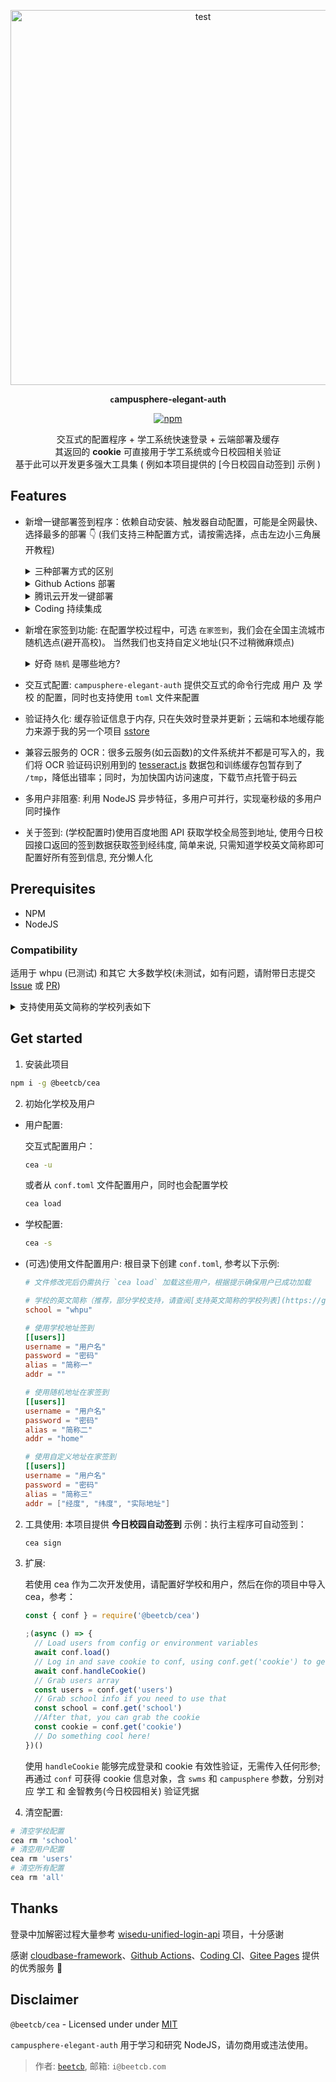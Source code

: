 <p align="center">
  <a href="https://github.com/beetcb/campusphere-elegant-auth">
    <img src="https://static.beetcb.com/gitcdn/demo.gif" alt="test" width="600">
  </a>

<strong><p align="center"><code>c</code>ampusphere-<code>e</code>legant-<code>a</code>uth</p></strong>

<p align="center">
 <a align="center" href="https://www.npmjs.com/package/@beetcb/cea">
    <img alt="npm" src="https://img.shields.io/npm/v/@beetcb/cea">
  </a>
</p>

  <p align="center">
  交互式的配置程序 + 学工系统快速登录 + 云端部署及缓存
  <br>
  其返回的 <strong>cookie</strong> 可直接用于学工系统或今日校园相关验证
  <br>
  基于此可以开发更多强大工具集 ( 例如本项目提供的 [今日校园自动签到] 示例 )
  <p>
</p>

## Features

- 新增一键部署签到程序：依赖自动安装、触发器自动配置，可能是全网最快、选择最多的部署 👇 (我们支持三种配置方式，请按需选择，点击左边小三角展开教程)
    <details><summary>三种部署方式的区别</summary>

  1. GitHub Actions：部署过程最简单，但少部分学校域名禁止海外 IP 访问，会签到失败( WHPU 的同学们不用担心，我通过代理中转修复了这个问题)

  2. 云开发：签到最快，但需要实名认证

  3. Coding：部署和签到速度相对较快
  </details>
  <details><summary>Github Actions 部署</summary>

  部署教程如下：

  1. 右上角 Fork 本项目(可以顺手 Star ✨ 支持一下，谢谢)

  2. Fork 下来的项目默认是关闭 Actions 的，需要手动开启：单击 Actions，按下图开启 cea 这个 GitHub Action：
     ![enable workflows](https://i.imgur.com/1myiezK.png)
     ![enable cea action](https://i.imgur.com/RQ4gEJA.png)

  3. 配置签到信息：单击 Settings ，在左侧边栏中，单击 Secrets，单击 New repository secret 开始创建签到信息

     ![actions](https://i.imgur.com/Lx6319H.png)
     ![secret](https://i.imgur.com/aM4jUSW.png)

  **你需要添加 2 个 secrets，他们的示例如下：**

  > **users 的值默认都以一个空格分隔，多用户使用 显示换行(`\n`) 分割**

  - `users`: e.g. `123 321 beet`(请在以下三种配置方式中选择一种)
    - `用户名 密码 名称` 用学校地址签到
    - `用户名 密码 名称 home` 在家用随机地址签到
    - `用户名 密码 名称 home 经度 纬度 中文地址` 在家用自定义的经纬度和地址签到，请使用[此工具](https://api.map.baidu.com/lbsapi/getpoint/index.html)生成经纬度
  - `school`: e.g. `whpu` 学校的英文简称（推荐，部分学校支持，请查阅[支持英文简称的学校列表](https://github.com/beetcb/cea#abbrlist)自行判断）或中文全称（备用选项，所有学校都支持）

  3. 通过给自己仓库 Star 来测试 Actions 是否执行成功

     ![star](https://i.imgur.com/HHlLA4P.png)

  配置成功后，此操作会自动在每天 5:00 11:00 16:00 触发，尝试签到

  </details>

    <details><summary>腾讯云开发一键部署</summary>

  > 本说明帮助你**一键部署**自动签到程序到腾讯云开发
  >
  > **未开通云开发&新注册用户**需要先开通云开发，具体过程为：在 [此地址](https://console.cloud.tencent.com/tcb?from=12335) 注册登录，完成后再进入 [开通地址](https://console.cloud.tencent.com/tcb?from=12335) 开通 ⇢ <strong>不创建环境(请勾选)</strong>，其它默认 ⇢ 跳转到授权界面并授权，开通成功

  [![](https://main.qcloudimg.com/raw/67f5a389f1ac6f3b4d04c7256438e44f.svg)](https://console.cloud.tencent.com/tcb/env/index?action=CreateAndDeployCloudBaseProject&appUrl=https%3A%2F%2Fgithub.com%2Fbeetcb%2Fcea&branch=master)

  1. 点击 ☝ 部署按钮 ⇢ 登录腾讯云 ⇢ <strong>使用免费资源(记得勾选)</strong>
     ⇢ `环境名称` 填入 cea ⇢ 下一步 ⇢ 完成

  2. 等待几秒(部署完成后) ⇢ 左栏 `云函数` ⇢ 点击 `cea` 进入此函数配置界面 ⇢ `函数代码` 拦下在线编辑器里修改 `conf.toml` 文件 ⇢ 相应注释都已写好，请自行填入 ⇢ 先**保存**后测试，无报错则成功部署

     ![示例](https://i.imgur.com/co0zWxh.png)

  3. 教程结束 ⚡ (如有问题，请附带日志提交 issue)，此函数会自动在每天 5:00 11:00 16:00 触发，具体的配置文件示例如下：

     ```toml
     # 学校的英文简称（推荐，部分学校支持，请参阅[支持英文简称的学校列表](https://github.com/beetcb/cea#abbrlist)自行判断）或中文全称（备用选项，所有学校都支持）
     school = "whpu"

     # 使用学校地址签到，第一个用户
     [[users]]
     username = "11"
     password = "11"
     alias = "one"
     addr = ""

     # 使用随机地址在家签到，第二个用户
     [[users]]
     username = "22"
     password = "22"
     alias = "two"
     addr = "home"

     # 使用自定义地址在家签到，第三个用户
     # 推荐使用 https://api.map.baidu.com/lbsapi/getpoint/index.html 查询地址
     [[users]]
     username = "33"
     password = "33"
     alias = "three"
     addr = ["116.622631", "40.204822", "北京市顺义区X012"]
     ```

        </details>

     <details><summary>Coding 持续集成</summary>

     通过 Coding 的持续集成来部署签到程序，教程如下：

     1. [注册 Coding](https://e.coding.net/register)
     2. 单击创建项目按钮 ⇢ 选择代码托管项目 ⇢ 直接单击完成创建(取消邀请成员加入项目) ⇢ 右上角单击新建代码仓库

     ![new repo](https://imgur.com/30kP4ri.png)

     只需填入仓库 URL：`https://github.com/beetcb/cea.git`，完成创建

     ![repo url](https://imgur.com/UFGbT7w.png)

     3. 左栏持续集成下单击构建计划 ⇢ 右上角单击创建构建计划，页面下滑到底选择`自定义构建过程`

     ![do not use template](https://i.imgur.com/WpcxrKv.png)

     ⇢ 直接下滑到底勾选`使用代码库中的 Jenkinsfile`并单击确定按钮 ⇢ 变量与缓存 ⇢ 批量添加字符串类型环境变量

     ![add mutli envs](https://i.imgur.com/XONsxye.png)

     4. 在弹出的输入框内配置签到信息：

     ```text
     users: 123 321 beet home\n456 654 someone
     school: whpu
     ```

     ![env config](https://i.imgur.com/dr6CAPl.jpg)

     这会配置两个签到用户(同一个学校)，对这两项参数的详细描述为：

     > **users 的值默认都以一个空格分隔，多用户使用 显示换行(`\n`) 分割**

     - `users`: e.g. `123 321 beet`(请在以下三种配置方式中选择一种)
       - `用户名 密码 名称` 用学校地址签到
       - `用户名 密码 名称 home` 在家用随机地址签到
       - `用户名 密码 名称 home 经度 纬度 中文地址` 在家用自定义的经纬度和地址签到，请使用[此工具](https://api.map.baidu.com/lbsapi/getpoint/index.html)生成经纬度
     - `school`: e.g. `whpu` 学校的英文简称（推荐，部分学校支持，请查阅[支持英文简称的学校列表](https://github.com/beetcb/cea#abbrlist)自行判断）或中文全称（备用选项，所有学校都支持）

     5. ~~此操作会自动在每天 5:00 11:00 16:00 触发~~ Coding 目前不支持自动配置触发，你需要手动设置触发机制：单击触发机制，下滑添加定时触发，按照 Coding 的逻辑，你需要设置三次触发，分别是 5:00 11:00 16:00，当然你也可以自定义，图例如下

     ![tigger](https://i.imgur.com/xYHsISg.png)

     6. 配置成功后，请手动触发一次来测试配置的正确性

  </details>

- 新增在家签到功能: 在配置学校过程中，可选 `在家签到`，我们会在全国主流城市随机选点(避开高校)。 当然我们也支持自定义地址(只不过稍微麻烦点)<details><summary>好奇 `随机` 是哪些地方?</summary>

  ```js
  // Hard coded position info
  // Randomly generated from http://api.map.baidu.com/lbsapi
  const posGenFromCitys = [
    ['116.622631', '40.204822', '北京市顺义区X012'],
    ['115.825701', '32.914915', '安徽省阜阳市颍泉区胜利北路79'],
    ['119.292590', '26.164789', '福建省福州市晋安区'],
    ['103.836093', '36.068012', '甘肃省兰州市城关区南滨河东路709'],
    ['108.360128', '22.883516', '广西壮族自治区南宁市兴宁区'],
    ['113.391549', '22.590350', '广东省中山市兴港中路172号'],
    ['111.292396', '30.718343', '湖北省宜昌市西陵区珍珠路32号'],
    ['118.793117', '32.074771', '江苏省南京市玄武区昆仑路8号'],
  ]
  ```

  </details>

- 交互式配置: `campusphere-elegant-auth` 提供交互式的命令行完成 用户 及 学校 的配置，同时也支持使用 `toml` 文件来配置

- 验证持久化: 缓存验证信息于内存, 只在失效时登录并更新；云端和本地缓存能力来源于我的另一个项目 [sstore](https://github.com/beetcb/sstore)

- 兼容云服务的 OCR：很多云服务(如云函数)的文件系统并不都是可写入的，我们将 OCR 验证码识别用到的 [tesseract.js](https://github.com/naptha/tesseract.js) 数据包和训练缓存包暂存到了 `/tmp`，降低出错率；同时，为加快国内访问速度，下载节点托管于码云

- 多用户非阻塞: 利用 NodeJS 异步特征，多用户可并行，实现毫秒级的多用户同时操作

- 关于签到: (学校配置时)使用百度地图 API 获取学校全局签到地址, 使用今日校园接口返回的签到数据获取签到经纬度, 简单来说, 只需知道学校英文简称即可配置好所有签到信息, 充分懒人化

## Prerequisites

- NPM
- NodeJS

### Compatibility

适用于 whpu (已测试) 和其它 大多数学校(未测试，如有问题，请附带日志提交 [Issue](https://github.com/beetcb/cea/issues/new/choose) 或 [PR](https://github.com/beetcb/cea/pulls))

<details id="abbrlist"><summary>支持使用英文简称的学校列表如下</summary>
  <pre>
  空军工程大学 afeu
  安徽国际商务职业学院 ahiib
  安徽建筑大学 ahjzu
  安徽粮食工程职业学院 ahlsxy
  安徽师范大学 ahnu
  安徽邮电职业技术学院 ahptc
  安徽工程大学 ahpu
  安徽水利水电职业技术学院 ahsdxy
  安徽审计职业学院 ahsjxy
  安徽体育运动职业学院 ahty
  安徽工业大学 ahut
  安庆师范大学 aqnu
  鞍山师范学院 asnc
  安顺学院 asu
  安阳工学院 ayit
  北京农学院 bac
  北京社会管理职业学院 bcsa
  北京舞蹈学院 bda
  北华大学 beihua
  北京工业职业技术学院 bgy
  北京服装学院 bift
  北京信息科技大学 bistu
  北京理工大学 bit
  北京市商业学校 bjsx
  北京工业大学 bjut
  宝鸡文理学院 bjwlxy
  北京语言大学 blcu
  北京师范大学·珠海 bnuz
  北京体育大学 bsu
  保山中医药高等专科学校 bszyz
  包头轻工职业技术学院 btqy
  包头师范学院 bttc
  泊头职业学院 btzyxy
  北京航空航天大学 buaa
  北京建筑大学 bucea
  北京邮电大学 bupt
  北京物资学院 bwu
  滨州医学院 bzmc
  滨州职业学院 bzpt
  中央美术学院 cafa
  长春汽车工业高等专科学校 caii
  北京工商大学嘉华学院 canvard
  成都航空职业技术学院 cap
  中国民航大学 cauc
  山东工商学院 ccec
  长春工程学院 ccit
  常州信息职业技术学院 ccit.js
  重庆建筑工程职业学院 cctc
  长春大学 ccu
  长春财经学院 ccufe
  长春工业大学 ccut
  湖南幼儿师范高等专科学校 cdgdsf
  四川师范大学 cdnu
  电子科技大学成都学院 cduestc
  成都理工大学 cdut
  成都中医药大学 cdutcm
  成都工业学院 cec
  赤峰学院 cfxy
  长安大学 chd
  巢湖学院 chu
  滁州学院 chzu
  中国劳动关系学院 ciir
  山西农业大学信息学院 cisau
  长江工程职业技术学院 cj-edu
  中国计量大学 cjlu
  长江职业学院 cjxy
  长春师范大学 cncnc
  四川护理职业学院 cnsnvc
  首都师范大学 cnu
  中国人民公安大学 cppsu
  重庆电子工程职业学院 cqcet
  重庆广播电视大学 cqdd
  重庆交通大学 cqjtu
  重庆医科大学 cqmu
  重庆师范大学 cqnu
  重庆工商职业学院 cqtbi
  重庆大学 cqu
  重庆第二师范学院 cque
  重庆邮电大学 cqupt
  重庆科技学院 cqust
  重庆理工大学 cqut
  重庆文理学院 cqwu
  陕西国际商贸学院 csiic
  长沙师范学院 cssf
  中南大学 csu
  三峡大学 ctgu
  南广学院 cucn
  中央财经大学 cufe
  中国地质大学 cug
  成都信息工程大学 cuit
  中国矿业大学 cumt
  长春职业技术学院 cvit
  西华师范大学 cwnu
  中华女子学院 cwu
  中国青年政治学院 cyu
  滁州城市职业学院 czcvc
  池州职业技术学院 czgz
  常州工业职业技术学院 czili
  长治医学院 czmc
  大理大学 dali
  东华大学 dhu
  北京电子科技职业学院 dky
  大连医科大学 dlmedu
  大连海事大学 dlmu
  大连外国语大学 dlufl
  昆山登云科技职业学院 dyc
  德州职业技术学院 dzvtc
  江苏省电化教育馆 ecjs
  华东交通大学 ecjtu
  华东师范大学 ecnu
  华东政法大学 ecupl
  火箭军工程大学 epgc
  上海东海职业技术学院 esu
  福建农林大学 fafu
  南方医科大学 fimmu
  福建江夏学院 fjjxu
  福建医科大学 fjmu
  福建广播电视大学 fjrtvu
  福建中医药大学 fjtcm
  福建生物工程职业技术学院 fjvcb
  第四军医大学 fmmu
  佛山科学技术学院 fosu
  阜阳师范学院信息工程学院 fync
  福州外语外贸学院 fzfu
  闽江师范高等专科学校 fzjyxy
  福州大学 fzu
  防灾科技学院 fzxy
  甘肃建筑职业技术学院 gcvtc
  广东交通职业技术学院 gdcp
  广东工贸职业技术学院 gdgm
  广东文艺职业学院 gdla
  广东医科大学 gdmu
  广东轻工职业技术学院 gdqy
  广东理工职业学院 gdrtvu
  广东财经大学 gdufe
  广东工业大学 gdut
  上海建桥学院 gench
  贵州理工学院 git
  桂林医学院 glmc
  桂林师范高等专科学校 glnc
  桂林旅游学院 gltu
  扬州大学广陵学院 glxy
  贵州医科大学 gmc
  甘肃农业大学 gsau
  甘肃省委党校 gsdx
  甘肃中医学院 gszy
  广西电力职业技术学院 gxdlxy
  广西建设职业技术学院 gxjsxy
  广西科技师范学院 gxlztc
  广西农业职业技术学院 gxnyxy
  广西体育高等专科学校 gxtznn
  广西民族大学 gxun
  柳州工学院 gxut
  广西卫生职业技术学院 gxwzy
  贵州商学院 gzcc
  广州城建职业学院 gzccc
  贵州电子信息职业技术学院 gzeic
  贵州师范大学 gznu
  番禺职业技术学院 gzpyp
  贵州轻工职业技术学院 gzqy
  贵州大学 gzu
  广州中医药大学 gzucm
  河南中医药大学 hactcm
  河南财政金融学院 hacz
  河南工业大学 haut
  河北美术学院 hbafa
  湖北工程职业学院 hbei
  河北建材职业技术学院 hbjcxy
  河北机电职业技术学院 hbjd
  湖北师范大学 hbnu
  湖北理工学院 hbpu
  河北软件职业技术学院 hbsi
  湖北水利水电职业技术学院 hbsy
  河北大学 hbu
  湖北经济学院 hbue
  湖北科技学院 hbust
  湖北工业大学 hbut
  鹤壁职业技术学院 hbzy
  江苏电子信息职业学院 hcit
  杭州电子科技大学 hdu
  河北化工医药职业技术学院 hebcpc
  河北北方学院 hebeinu
  河北师范大学汇华学院 hebtu
  河南师范大学 henannu
  河南大学 henu
  河北经贸大学 heuet
  合肥师范学院 hfnu
  黄冈师范学院 hgnc
  内蒙古化工职业学院 hgzyxy
  淮海工学院 hhit
  黄河科技学院 hhstu
  河海大学 hhu
  怀化职业技术学院 hhvtc
  河北大学工商学院 hicc
  河南科技学院 hist
  哈尔滨工业大学 hit
  哈尔滨工业大学（威海） hitwh
  黑龙江工程学院 hljit
  黑龙江大学 hlju
  长沙商贸旅游职业技术学院 hncpu
  河南工学院 hneeu
  湖南第一师范学院 hnfnu
  河南省外贸学校 hnfts
  湖南工程职业技术学院 hngcjx
  湖南化工职业技术学院 hnhgzy
  湖南工程学院 hnie
  湖南信息职业技术学院 hniu
  河南机电职业学院 hnjd
  湖南机电职业技术学院 hnjdzy
  河南经贸职业学院 hnjmxy
  湖南交通职业技术学院 hnjtzy
  湖南科技职业技术学院 hnkjxy
  湖南女子学院 hnnd
  淮南师范学院 hnnu
  河南警察学院 hnp
  河南司法警官职业学院 hnsfjy
  海南省卫生学校 hnswsxx
  湖南铁路科技职业技术学院 hntky
  河南牧业经济学院 hnuahe
  湖南商学院 hnuc
  河南职业技术学院 hnzj
  河南理工大学 hpu
  华侨大学 hqdx
  哈尔滨商业大学 hrbcu
  哈尔滨金融学院 hrbfu
  哈尔滨体育学院 hrbipe
  哈尔滨师范大学 hrbnu
  哈尔滨理工大学 hrbust
  韩山师范学院 hstc
  合肥职业技术学院 htc
  湖南高速铁路职业技术学院 htcce
  湖北汽车工业学院 huat
  湖北科技职业学院 hubstc
  湖北大学 hubu
  河南财经政法大学 huel
  湖南工业职业技术学院 hunangy
  湖南农业大学 hunau
  湖南师范大学 hunnu
  华中科技大学 hust
  河西学院 hxu
  淮阴工学院 hyit
  淮阴师范学院 hytc
  浙江工商大学 hzic
  杭州科技职业技术学院 hzpt
  贺州学院 hzu
  内蒙古农业大学 imau
  内蒙古电子信息职业技术学院 imeic
  内蒙古警察职业学院 imppc
  内蒙古财经大学 imufe
  内蒙古科技大学 imust
  内蒙古工业大学 imut
  内蒙古商贸职业学院 imvcc
  苏州工业园区职业技术学院 ivt
  吉林省经济管理干部学院 jemcc
  解放军理工大学 jfjlg
  金华职业技术学院 jhc
  江海职业技术学院 jhu
  江汉大学 jhun
  金陵科技学院 jit
  九江职大 jjvu
  吉林省艺术学院 jlart
  吉林工商学院 jlbtc
  吉林医药学院 jlmu
  吉林师范大学 jlnu
  吉林司法警官职业学院 jlsfjy
  吉林工程技术师范学院 jltiet
  吉林大学 jlu
  江苏海事职业技术学院 jmi
  济南工程职业技术学院 jngcxy
  济宁医学院 jnmc
  暨南大学 jnu
  济宁学院 jnxy
  常州大学 jpu
  今日大学 jrdx
  江苏城乡建设职业学院 js-cj
  江苏农林职业技术学院 jsafc
  江苏财会职业学院 jscfa
  江苏财经职业技术学院 jscjxy
  无锡科技职业学院 jseea
  江苏食品药品职业技术学院 jsfsc
  江苏第二师范学院 jsie
  江苏信息职业技术学院 jsit
  江苏建筑职业技术学院 jsjzi
  江苏建康职业学院 jssmu
  江苏省宿迁卫生中等专业学校 jssqwx
  苏州市职业大学 jssvc
  江苏省委党校 jsswdx
  江苏安全技术职业学院 jsvist
  北京交通职业技术学院 jtxy
  江苏科技大学 just
  江苏开放大学 jx.jsou
  江西农业大学 jxau
  江西信息应用职业技术学院 jxcia
  江西警察学院 jxga
  江西省高校师资培训中心 jxgspx
  南昌师范学院 jxie
  江西建设职业技术学院 jxjsxy
  江西交通职业技术学院 jxjtxy
  江西旅游商贸职业学院 jxlsxy
  江西师范大学 jxnu
  江西省轻工业高级技工学校 jxqgjx
  江西师范高等专科学校 jxsfgz
  江西财经大学 jxufe
  江西理工大学 jxust
  江西科技学院 jxut
  江西中医药大学 jxutcm
  江西现代职业技术学院 jxxdxy
  江西应用技术职业学院 jxyyxy
  江阴职业技术学院 jypc
  冀中职业学院 jzhxy
  荆州理工职业学院 jzlg
  金智学习云 jzxxy
  空军空降兵学院 kjkjbxy
  昆明学院 kmu
  聊城大学 lcu
  聊城大学东昌学院 lcudc
  鲁东大学 ldu
  廊坊职业技术学院 lfzhjxy
  洛阳理工学院 lit
  辽宁林业职业技术学院 lnlzy
  辽宁农业职业技术学院 lnnzy
  辽宁轻工职业学院 lnqg
  辽宁商贸职业学院 lnsmzy
  辽宁生态工程职业学院 lnstzy
  辽宁工程技术大学 lntu
  乐清职业中等专科学校 lqzz
  乐山师范学院 lstc
  丽水职业技术学院 lszjy
  连云港职业技术学院 lygtc
  洛阳师范学院 lynu
  临沂大学 lyu
  龙岩学院 lyun
  洛阳职业技术学院 lyvtc
  兰州财经大学 lzufe
  牡丹江技师学院 mdjjsxy
  牡丹江医学院 mdjmu
  福建信息职业技术学院 mitu
  闽江学院 mju
  南京审计大学 nau
  宁波职业技术学院 nbtp
  宁波广播电视大学 nbtvu
  宁波大学 nbu
  南京城市职业学院 ncc
  华北电力大学(北京) ncepu
  南昌航空大学 nchu
  华北科技学院 ncist
  南昌师范高等专科学校 nctc
  南昌大学 ncu
  北方工业大学 ncut
  华北水利水电大学 ncwu
  宁德职业技术学院 ndgzy
  宁德师范学院 ndsy
  东北林业大学 nefu
  东北师范大学 nenu
  东北大学 neu
  大连东软信息学院 neusoft
  广东南华工商职业学院 nhic
  南京工业职业技术学院 niit
  南京机电职业技术学院 nimt
  南昌工程学院 nit
  浙江大学宁波理工学院 nit.net
  南京旅游职业学院 nith
  南京艺术学院 njarti
  南京农业大学 njau
  南京信息职业技术学院 njcit
  南京林业大学 njfu
  南京高等职业技术学校 njgzx
  南京工程学院 njit
  南京交通职业技术学院 njitt
  南京医科大学 njmu
  南京师范大学 njnu
  南京工业大学浦江学院 njpji
  南京铁道职业技术学院 njrts
  南京工业大学 njtech
  南京特殊教育师范学院 njts
  南京广播电视大学 njtvu
  南京大学 nju
  南京财经大学 njue
  南京邮电大学 njupt
  南京晓庄学院 njxz
  南京理工大学紫金学院 njyjdz
  黑龙江农垦职业学院 nkzy
  内蒙古交通职业技术学院 nmjtzy
  成都东软学院 nsu
  南通科技职业学院 ntac
  江苏商贸职业学院 ntgx
  南通师范高等专科学校 ntnc
  南通航运职业技术学院 ntsc
  南通职业大学 ntvu
  国防科技大学 nudt
  南京信息工程大学 nuist
  广东东软学院 nuit
  西北师范大学 nwnu
  西北工业大学 nwpu
  北方民族大学 nwsni
  西北农林科技大学 nwsuaf
  西北大学 nwu
  宁夏工商职业技术学院 nxgs
  宁夏医科大学 nxmu
  宁夏职业技术学院 nxtc
  宁夏大学 nxu
  南阳理工学院 nyist
  南阳师范学院 nytc
  鄂尔多斯职业学院 ordosvc
  中国海洋大学 ouc
  平顶山学院 pdsnc
  盘锦职业技术学院 pjzy
  北京大学深圳研究生院 pkusz
  甘肃医学院 plmc
  莆田学院 ptu
  濮阳医学高等专科学校 pyyzh
  青岛农业大学 qau
  青岛大学 qdu
  曲阜师范大学 qfnu
  青海大学 qhu
  青海卫生职业技术学院 qhwszy
  齐鲁医药学院 qlmu
  齐齐哈尔医学院 qmu
  齐齐哈尔高等师范专科学校 qqhrtc
  青岛职业技术学院 qtc
  青岛理工大学 qtech
  青岛科技大学 qust
  上海工艺美术职业学院 sada.sh
  上海杉达学院 sandau
  四川文理学院 sasu
  上海商学院 sbs
  四川建筑职业技术学院 scatc
  华南农业大学 scau
  四川汽车职业技术学院 scavtc
  四川工程职业技术学院 scetc
  四川美术学院 scfai
  华南师范大学 scnu
  上海科学技术职业学院 scst
  四川旅游学院 sctu
  四川民族学院 scun
  华南理工大学 scut
  四川职业技术学院 sczyxy
  山东工艺美术学院 sdada
  山东行政学院 sdai
  山东农业大学 sdau
  山东商务职业学院 sdbi
  山东省城市技师服务学校 sdcc
  山东电子职业技术学院 sdcet
  中共山东省委党校 sddx
  山东华宇工学院 sdhyxy
  齐鲁工业大学 sdili
  山东交通学院 sdjtu
  上海电机学院 sdju
  山东建筑大学 sdjzu
  山东医学高等专科学校 sdmc
  山东管理学院 sdmu
  山东体育学院 sdpei
  顺德职业技术学院 sdpt
  山东司法警官职业学院 sdsfjy
  山东大学 sdu
  山东理工大学 sdut
  山东外贸职业学院 sdwm
  山东协和学院 sdxiehe
  山东青年政治学院 sdyu
  东南大学 seu
  首钢工学院首钢技师学院 sgjx
  黔南民族师范学院 sgmtu
  上海民航职业技术学院 shcac
  复旦大学 shfd
  上海外国语大学 shisu
  上海市教育委员会信息中心 shmec
  上海海事大学 shmtu
  上海师范大学 shnu
  上海海洋大学 shou
  上海交通大学医学院 shsmu
  上海开放大学 shtvu
  上海财经大学 shufe
  上海政法学院 shupl
  上海中医药大学 shutcm
  上海行健职业学院 shxj
  绥化学院 shxy
  上海市行政管理学校 shxzgl
  郑州大学西亚斯国际学院 sias
  四川农业大学 sicaup
  山东商业职业技术学院 sict
  沈阳工程学院 sie
  苏州工业职业技术学院 siit
  苏州工业园区服务外包职业学院 siso
  四川外国语大学 sisu
  四川化工职业技术学院 sjhgjs
  上海交通大学 sjtu
  三江学院 sju
  石家庄理工职业学院 sjzlg
  沈阳建筑大学 sjzu
  商洛学院 slxy
  辽宁水利职业学院 sngzy
  陕西学前师范学院 snie
  陕西中医药大学 sntcm
  陕西理工大学 snut
  上海出版印刷高等专科学校 sppc
  宿迁学院 sqc
  新乡医学院三全学院 sqmc
  商丘师范学院 sqnc
  商丘医学高等专科学校 sqyx
  商丘职业技术学院 sqzy
  上海第二工业大学 sspu
  上海戏剧学院 sta
  上海师范大学天华学院 sthu
  上海电子信息职业技术学院 stiei
  苏州大学 suda
  上海工程技术大学 sues
  上海对外经贸大学 suibe
  上海健康医学院 sumhs
  上海体育学院 sus
  南方科技大学 sustc
  西南交通大学 swjtu
  西南交通大学希望学院 swjtuhc
  西南财经大学 swufe
  西南民族大学 swun
  西南科技大学 swust
  山西农业大学 sxau
  陕西艺术职业学院 sxavc
  山西工程职业技术学院 sxgy
  山西工程技术学院 sxit
  陕西警官职业学院 sxjgxy
  晋中师范高等专科学院 sxjzsf
  晋中学院 sxjztc
  山西医科大学 sxmu
  山西师范大学 sxnu
  陕西能源职业技术学院 sxny
  山西中医学院 sxtcm
  山西大学 sxu
  山西财经大学 sxufe
  山西轻工职业技术学院 sxzzy
  沈阳农业大学 syau
  沈阳医学院 symc
  沈阳大学 syu
  沈阳化工大学 syuct
  苏州农业职业技术学院 szai
  深圳信息职业技术学院 sziit
  苏州信息职业技术学院 szitu
  苏州经贸职业技术学院 szjm
  苏州建设交通高职校 szjsjt
  深圳职业技术学院 szpt
  沙洲职业工学院 szzyg
  天津商务职业学院 tcc1955
  苏州大学应用技术学院 tecsuda
  湖北三峡职业技术学院 tgc
  通化师范学院 thnu
  北京科技大学天津学院 tj.ustb
  天津商业大学 tjcu
  天津国土资源和房屋职业学院 tjgfxy.
  天津师范大学 tjnu
  天津石油职业技术学院 tjsyxy
  天津体育学院 tjus
  天津中医药大学 tjutcm
  天津医学高等专科学校 tjyzh
  铜陵职业技术学院 tlpt
  同济大学 tongji
  唐山学院 tsc
  泰山医学院 tsmc
  泰山学院 tsu
  太原师范学院 tynu
  太原理工大学 tyut
  泰州职业技术学院 tzpc
  台州科技职业学院 tzvcst
  台州职业技术学院 tzvtc
  电子科技大学 uestc
  国际关系学院 uir
  济南大学 ujn
  江苏大学 ujs
  南华大学 usc
  上海理工大学 usst
  北京科技大学 ustb
  苏州科技大学 usts
  武汉商学院 wbu
  潍坊学院 wfu
  武汉音乐学院 whcm
  芜湖职业技术学院 whit
  武汉交通职业学院 whjzy
  武汉轻工大学 whpu
  武汉大学 whu
  武汉理工大学 whut
  武汉软件工程职业学院 whvcse
  武汉体育学院 wipe
  温州医科大学 wmu
  渭南职业技术学院 wnzy
  武昌工学院 wpuic
  武汉船舶职业技术学院 wspc
  武汉职业技术学院 wtc
  武汉纺织大学 wtu
  武昌理工学院 wut
  无锡城市职业技术学院 wxcu
  无锡职业技术学院 wxit
  无锡机电高等职业技术学校 wxjd
  无锡开放大学 wxtvu
  温州技师学院 wzjsxy
  温州大学 wzu
  温州科技职业技术学院 wzvcst
  温州职业技术学院 wzvtc
  西安音乐学院 xacom
  西安美术学院 xafa
  西安翻译学院 xafy
  西安石油大学 xapi
  西安工业大学 xatu
  西安理工大学 xaut
  西昌学院 xcc
  许昌学院 xcu
  西安财经学院行知学院 xcxz
  西安技师学院 xdpxedu
  西安电子科技大学 xidian
  厦门工学院 xit
  西安邮电大学 xiyou
  新疆农业大学 xjau
  新疆师范大学 xjnu
  西交利物浦大学 xjtlu
  西安交通大学 xjtu
  厦门城市职业学院 xmcu
  厦门东海职业技术学院 xmdh
  厦门医学院 xmmc
  厦门大学 xmu
  厦门理工学院 xmut
  邢台职业技术学院 xpc
  西安工程大学 xpu
  西安科技大学 xust
  新乡医学院 xxmu
  新乡学院 xxu
  新乡职业技术学院 xxvtc
  咸阳师范学院 xysfxy
  徐州工业职业技术学院 xzcit
  徐州财经高等职业技术学校 xzcx
  徐州工程学院 xzit
  徐州医科大学 xzmc
  江苏师范大学 xznu
  忻州师范学院 xztc
  徐州幼儿师范高等专科学校 xzyz
  延安大学 yau
  延边大学 ybu
  盐城生物工程高等职业技术学校 ycswgc
  盐城师范学院 yctc
  南宁学院 yjdx
  营口职业技术学院 ykdx
  玉林师范学院 ylu
  云南国土资源职业学院 yngtxy
  云南大学 ynu
  云南财经大学 ynufe
  燕山大学 ysu
  烟台大学 ytu
  榆林学院 yulinu
  义乌工商职业技术学院 ywu
  扬州高等职业技术学校 yzgzx
  长江师范学院 yznu
  扬州市职业大学 yzpc
  淄博师范高等专科学校 zbnc
  重庆工程学院 zdsoft
  浙江金融职业学院 zfc
  中国农业大学 zgnd
  山东省城市服务技师学院 zgprxf
  北京理工大学珠海学院 zhbit
  郑州工程技术学院 zhzhu
  浙江农林大学 zifc
  浙江机电职业技术学院 zime
  郑州科技学院 zit
  浙江工商职业技术学院 zjbti
  浙江工业大学之江学院 zjc
  浙江工商大学杭州商学院 zjhzcc
  浙江工贸职业技术学院 zjitc
  浙江师范大学 zjnu
  浙江医药高等专科学校 zjpc
  浙江树人学院 zjsru
  浙江经济职业技术学院 zjtie
  浙江特殊教育学院 zjtjxy
  浙江大学 zju
  浙江工业大学 zjut
  浙江商业职业技术学院 zjvcc
  浙江水利水电学院 zjweu
  浙江育英职业技术学院 zjyyc
  南通理工学院 zlvc
  中南民族大学 znmd
  浙江理工大学 zstu
  山东英才学院 zsw
  浙江大学城市学院 zucc
  中南财经政法大学 zuel
  浙江财经学院 zufe
  浙江科技学院 zust
  浙江越秀外国语学院 zyufl
  郑州铁路职业技术学院 zzrvtc
  郑州师范学院 zztc
  中原工学院 zzti
  郑州旅游职业学院 zztrc
  郑州大学 zzu
  郑州轻工业学院 zzuli
  郑州职业技术学院 zzyedu
  </pre>

  </details>

## Get started

1. 安装此项目

```sh
npm i -g @beetcb/cea
```

2. 初始化学校及用户

- 用户配置:

  交互式配置用户：

  ```sh
  cea -u
  ```

  或者从 `conf.toml` 文件配置用户，同时也会配置学校

  ```sh
  cea load
  ```

- 学校配置:

  ```sh
  cea -s
  ```

- (可选)使用文件配置用户: 根目录下创建 `conf.toml`, 参考以下示例:

  ```toml
  # 文件修改完后仍需执行 `cea load` 加载这些用户，根据提示确保用户已成功加载

  # 学校的英文简称（推荐，部分学校支持，请查阅[支持英文简称的学校列表](https://github.com/beetcb/cea#abbrlist)自行判断）或中文全称（备用选项，所有学校都支持）
  school = "whpu"

  # 使用学校地址签到
  [[users]]
  username = "用户名"
  password = "密码"
  alias = "简称一"
  addr = ""

  # 使用随机地址在家签到
  [[users]]
  username = "用户名"
  password = "密码"
  alias = "简称二"
  addr = "home"

  # 使用自定义地址在家签到
  [[users]]
  username = "用户名"
  password = "密码"
  alias = "简称三"
  addr = ["经度", "纬度", "实际地址"]
  ```

2. 工具使用:
   本项目提供 **今日校园自动签到** 示例：执行主程序可自动签到：

   ```bash
   cea sign
   ```

3. 扩展:

   若使用 cea 作为二次开发使用，请配置好学校和用户，然后在你的项目中导入 cea，参考：

   ```js
   const { conf } = require('@beetcb/cea')

   ;(async () => {
     // Load users from config or environment variables
     await conf.load()
     // Log in and save cookie to conf, using conf.get('cookie') to get them
     await conf.handleCookie()
     // Grab users array
     const users = conf.get('users')
     // Grab school info if you need to use that
     const school = conf.get('school')
     //After that, you can grab the cookie
     const cookie = conf.get('cookie')
     // Do something cool here!
   })()
   ```

   使用 `handleCookie` 能够完成登录和 cookie 有效性验证，无需传入任何形参; 再通过 `conf` 可获得 cookie 信息对象，含 `swms` 和 `campusphere` 参数，分别对应 学工 和 金智教务(今日校园相关) 验证凭据

4. 清空配置:

```sh
# 清空学校配置
cea rm 'school'
# 清空用户配置
cea rm 'users'
# 清空所有配置
cea rm 'all'
```

## Thanks

登录中加解密过程大量参考 [wisedu-unified-login-api](https://github.com/ZimoLoveShuang/wisedu-unified-login-api) 项目，十分感谢

感谢 [cloudbase-framework](https://github.com/Tencent/cloudbase-framework)、[Github Actions](https://github.com/actions)、[Coding CI](https://help.coding.net/docs/ci/intro.html)、[Gitee Pages](https://gitee.com/help/articles/4136) 提供的优秀服务 🎉

## Disclaimer

`@beetcb/cea` - Licensed under under [MIT](https://github.com/beetcb/cea/blob/master/LICENSE)

`campusphere-elegant-auth` 用于学习和研究 NodeJS，请勿商用或违法使用。

> 作者: [`beetcb`](https://www.beetcb.com), 邮箱: `i@beetcb.com`
